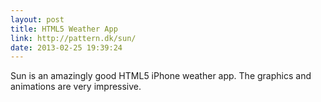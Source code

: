```yaml
---
layout: post
title: HTML5 Weather App
link: http://pattern.dk/sun/
date: 2013-02-25 19:39:24
---
```


Sun is an amazingly good HTML5 iPhone weather app. The graphics and animations are very impressive.
